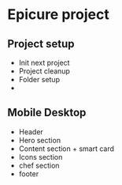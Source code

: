 # Epicure project

## Project setup
- Init next project
- Project cleanup
- Folder setup
- 

## Mobile Desktop
<!-- - Shared UI components (input, button) -->
- Header
- Hero section
- Content section + smart card
- Icons section
- chef section
- footer